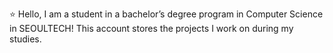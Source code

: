 ⭐ Hello, I am a student in a bachelor’s degree program in Computer Science in SEOULTECH!
This account stores the projects I work on during my studies.
